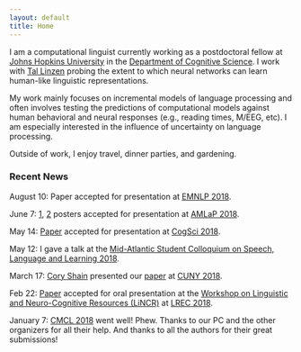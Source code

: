```yaml
---
layout: default
title: Home
---
```


I am a computational linguist currently working as
a postdoctoral fellow at [Johns Hopkins University](https://www.jhu.edu/)
in the [Department of Cognitive Science](http://cogsci.jhu.edu/). I work with [Tal Linzen](http://tallinzen.net/) probing the extent to which neural networks can learn human-like linguistic representations.

My work mainly focuses on incremental models of language processing and often involves testing the predictions of computational models against human behavioral and neural responses (e.g., reading times, M/EEG, etc). I am especially interested in the influence of uncertainty on language processing.

Outside of work, I enjoy travel, dinner parties, and gardening.

### Recent News

August 10: Paper accepted for presentation at [EMNLP 2018](http://emnlp2018.org/).

June 7: [1](/assets/pdf/vanschijndel_linzen-2018-amlap_adapt-abstract.pdf), [2](/assets/pdf/vanschijndel_linzen-2018-amlap_topk-abstract.pdf) posters accepted for presentation at [AMLaP 2018](https://amor.cms.hu-berlin.de/~knoeferp/AMLaP2018/Home.html).

May 14: [Paper](/assets/pdf/vanschijndel_linzen-2018-cogsci.pdf) accepted for presentation at [CogSci 2018](http://www.cognitivesciencesociety.org/conference/cogsci-2018/).

May 12: I gave a talk at the [Mid-Atlantic Student Colloquium on Speech, Language and Learning 2018](http://www.mascsll.org/2018).

March 17: [Cory Shain](https://www.asc.ohio-state.edu/shain.3/) presented our [paper](/assets/pdf/shain_etal-2018-cuny.pdf) at
[CUNY 2018](http://cuny2018.ucdavis.edu/).

Feb 22: [Paper](/assets/pdf/shain_etal-2018-lincr.pdf) accepted for oral presentation at the [Workshop on Linguistic and Neuro-Cognitive Resources (LiNCR)](http://lincr2018.cbs.polyu.edu.hk/LiNCR_workshop/) at [LREC 2018](http://lrec2018.lrec-conf.org/en/).

January 7: [CMCL 2018](https://cmclorg.github.io/) went well! Phew. Thanks to
our PC and the other organizers for all their help. And thanks to all the authors
for their great submissions!
